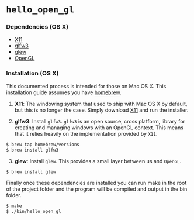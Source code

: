 `hello_open_gl`
===============

### Dependencies (OS X)

* [X11](http://xquartz.macosforge.org/landing/)
* [glfw3](http://www.glfw.org/)
* [glew](https://github.com/nigels-com/glew)
* [OpenGL](https://www.opengl.org/)

### Installation (OS X)

This documented process is intended for those on Mac OS X.  This installation
guide assumes you have [homebrew](http://brew.sh/).

1. **X11**: The windowing system that used to ship with Mac OS X by default,
but this is no longer the case. Simply download
[X11](http://xquartz.macosforge.org/landing/) and run the installer.

2. **glfw3**: Install `glfw3`. `glfw3` is an open source, cross platform,
library for creating and managing windows with an OpenGL context. This means
that it relies heavily on the implementation provided by `X11`.
```sh
$ brew tap homebrew/versions
$ brew install glfw3
```

3. **glew**: Install `glew`. This provides a small layer between us and
`OpenGL`.
```sh
$ brew install glew
```

Finally once these dependencies are installed you can run make in the root of
the project folder and the program will be compiled and output in the bin
folder.
```sh
$ make
$ ./bin/hello_open_gl
```
